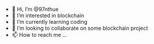 - 👋 Hi, I’m @97nthue
- 👀 I’m interested in blockchain
- 🌱 I’m currently learning coding 
- 💞️ I’m looking to collaborate on some blockchain project
- 📫 How to reach me ...

<!---
97nthue/97nthue is a ✨ special ✨ repository because its `README.md` (this file) appears on your GitHub profile.
You can click the Preview link to take a look at your changes.
--->
